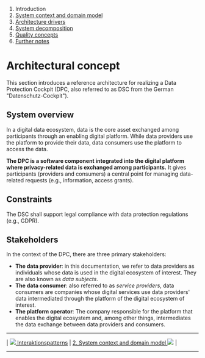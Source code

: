 1. Introduction
2. [System context and domain model](system-context.md)
3. [Architecture drivers](drivers.md)
4. [System decomposition](decomposition.md)
5. [Quality concepts](quality.md)
6. [Further notes](conclusion.md)

# Architectural concept

This section introduces a reference architecture for realizing a Data Protection Cockpit (DPC, also referred to as DSC from the German "Datenschutz-Cockpit").

<!-- - [Business context](#business-context) 
- [System overview](#system-overview)
- [Constraints](#constraints)
- [Stakeholders](#stakeholders)
-->

<!--
## Business context

tbd
-->

## System overview

In a digital data ecosystem, data is the core asset exchanged among participants through an enabling digital platform. While data providers use the platform to provide their data, data consumers use the platform to access the data. 

**The DPC is a software component integrated into the digital platform where privacy-related data is exchanged among participants.** It gives participants (providers and consumers) a central point for managing data-related requests (e.g., information, access grants).


## Constraints

The DSC shall support legal compliance with data protection regulations (e.g., GDPR).

## Stakeholders

In the context of the DPC, there are three primary stakeholders:

- **The data provider**: in this documentation, we refer to data providers as individuals whose data is used in the digital ecosystem of interest. They are also known as _data subjects_.
- **The data consumer**: also referred to as _service providers_, data consumers are companies whose digital services use data providers' data intermediated through the platform of the digital ecosystem of interest.
- **The platform operator**: The company responsible for the platform that enables the digital ecosystem and, among other things, intermediates the data exchange between data providers and consumers.

****

| [![](/Daccord/assets/images/backward-solid.svg) Interaktionspatterns](<../UX-Design/Interaktionspatterns>) | [2. System context and domain model ![](/Daccord/assets/images/forward-solid.svg)](<system-context>) |

****

